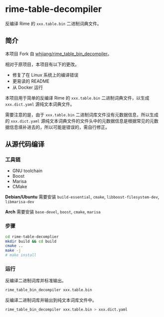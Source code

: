 # rime-table-decompiler

反编译 Rime 的 ``xxx.table.bin`` 二进制词典文件。

## 简介

本项目 Fork 自 [whjiang/rime_table_bin_decompiler]。

相对于原项目，本项目有以下的更改。

+ 修复了在 Linux 系统上的编译错误
+ 更易读的 README
+ 从 Docker 运行

本项目用于简单的反编译 Rime 的 ``xxx.table.bin`` 二进制词典文件，以生成 ``xxx.dict.yaml`` 源纯文本词典文件。

需要注意的是，由于 ``xxx.table.bin`` 二进制词库文件没有元数据信息，所以生成的 ``xxx.dict.yaml`` 源纯文本词典文件的文件头中的元数据信息是根据常见的元数据信息填补进去的，所以可能是错误的，需自行修正。

[whjiang/rime_table_bin_decompiler]: https://github.com/whjiang/rime_table_bin_decompiler

## 从源代码编译

### 工具链

+ GNU toolchain
+ Boost
+ Marisa
+ CMake

**Debian/Ubuntu** 需要安装 `build-essential`, `cmake`, `libboost-filesystem-dev`, `libmarisa-dev`

**Arch** 需要安装 `base-devel`, `boost`, `cmake`, `marisa`

### 步骤

```bash
cd rime-table-decomplier
mkdir build && cd build
cmake ..
make -j
# make install
```

### 运行

反编译二进制词库并标准输出。

```Bash
rime_table_bin_decompiler xxx.table.bin
```

反编译二进制词库并输出到纯文本词库文件中。

```Bash
rime_table_bin_decompiler xxx.table.bin > xxx.dict.yaml
```
